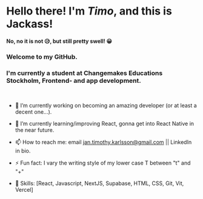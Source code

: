 # Hello there! I'm _Timo_, and this is **Jackass**! 
#### No, no it is not 😥, but still pretty swell! 😀 <br />
### Welcome to my GitHub. <br /> 
### I'm currently a student at Changemakes Educations Stockholm, Frontend- and app development.  
<br />



- 🔭 I’m currently working on becoming an amazing developer (or at least a decent one...).
- 🌱 I’m currently learning/improving React, gonna get into React Native in the near future.
- 📫 How to reach me: email jan.timothy.karlsson@gmail.com || LinkedIn in bio. 
- ⚡ Fun fact: I vary the writing style of my lower case T between "t" and "+"

- 🤘 Skills: [React, Javascript, NextJS, Supabase, HTML, CSS, Git, Vit, Vercel]

